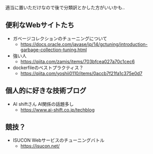 適当に置いただけなので後で分類訳とかした方がいいかも..
## 便利なWebサイトたち
* ガベージコレクションのチューニングについて
  * https://docs.oracle.com/javase/jp/14/gctuning/introduction-garbage-collection-tuning.html
* 強い人
  * https://qiita.com/zamis/items/703bfcea027a70c1cec6
* dockerfileのベストプラクティス？
  * https://qiita.com/yoshii0110/items/0accb7f21fa1c375e0d7

## 個人的に好きな技術ブログ
* AI shiftさん AI関係の話題多し
  * https://www.ai-shift.co.jp/techblog

## 競技？
* ISUCON Webサービスのチューニングバトル
  * https://isucon.net/